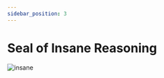 ```yaml
---
sidebar_position: 3
---
```


# Seal of Insane Reasoning

![insane](https://vwiki.valorserver.com/api/item/picture/seal%20of%20insane%20reasoning)
